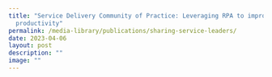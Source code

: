 ```yaml
---
title: "Service Delivery Community of Practice: Leveraging RPA to improve work
  productivity"
permalink: /media-library/publications/sharing-service-leaders/
date: 2023-04-06
layout: post
description: ""
image: ""
---
```


